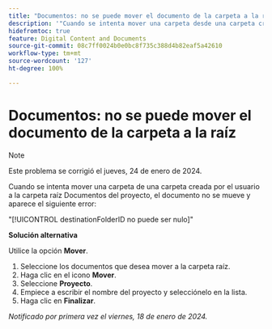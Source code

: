 ```yaml
---
title: "Documentos: no se puede mover el documento de la carpeta a la raíz"
description: '"Cuando se intenta mover una carpeta desde una carpeta creada por la persona usuaria hasta la carpeta raíz Documentos del proyecto, el documento no se mueve y aparece un error".'
hidefromtoc: true
feature: Digital Content and Documents
source-git-commit: 08c7ff0024b0e0bc8f735c388d4b82eaf5a42610
workflow-type: tm+mt
source-wordcount: '127'
ht-degree: 100%

---
```



# Documentos: no se puede mover el documento de la carpeta a la raíz

>[!NOTE]
>
>Este problema se corrigió el jueves, 24 de enero de 2024.

Cuando se intenta mover una carpeta de una carpeta creada por el usuario a la carpeta raíz Documentos del proyecto, el documento no se mueve y aparece el siguiente error:

&quot;[!UICONTROL destinationFolderID no puede ser nulo]&quot;

**Solución alternativa**

Utilice la opción **Mover**.

1. Seleccione los documentos que desea mover a la carpeta raíz.
1. Haga clic en el icono **Mover**.
1. Seleccione **Proyecto**.
1. Empiece a escribir el nombre del proyecto y selecciónelo en la lista.
1. Haga clic en **Finalizar**.

_Notificado por primera vez el viernes, 18 de enero de 2024._
